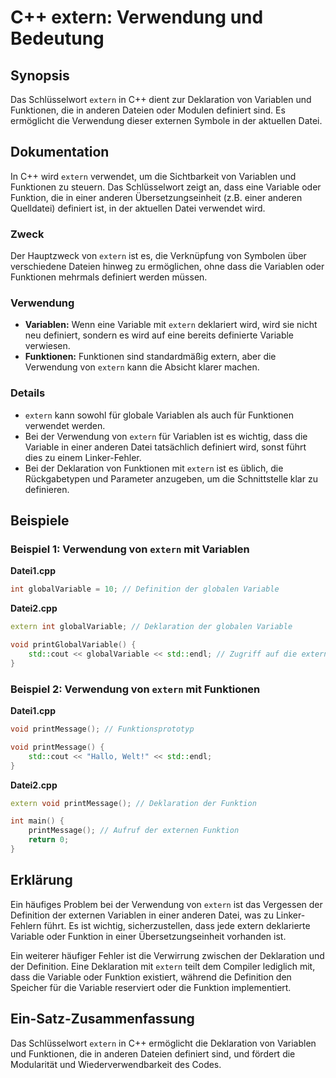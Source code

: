 <!--
Meta Description: # C++ extern: Verwendung und Bedeutung ## Synopsis Das Schlüsselwort `extern` in C++ dient zur Deklaration von Variablen und Funktionen, die in andere...
Meta Keywords: die, extern, der, von, variable
-->

# C++ extern: Verwendung und Bedeutung

## Synopsis
Das Schlüsselwort `extern` in C++ dient zur Deklaration von Variablen und Funktionen, die in anderen Dateien oder Modulen definiert sind. Es ermöglicht die Verwendung dieser externen Symbole in der aktuellen Datei.

## Dokumentation
In C++ wird `extern` verwendet, um die Sichtbarkeit von Variablen und Funktionen zu steuern. Das Schlüsselwort zeigt an, dass eine Variable oder Funktion, die in einer anderen Übersetzungseinheit (z.B. einer anderen Quelldatei) definiert ist, in der aktuellen Datei verwendet wird.

### Zweck
Der Hauptzweck von `extern` ist es, die Verknüpfung von Symbolen über verschiedene Dateien hinweg zu ermöglichen, ohne dass die Variablen oder Funktionen mehrmals definiert werden müssen.

### Verwendung
- **Variablen:** Wenn eine Variable mit `extern` deklariert wird, wird sie nicht neu definiert, sondern es wird auf eine bereits definierte Variable verwiesen.
- **Funktionen:** Funktionen sind standardmäßig extern, aber die Verwendung von `extern` kann die Absicht klarer machen.

### Details
- `extern` kann sowohl für globale Variablen als auch für Funktionen verwendet werden.
- Bei der Verwendung von `extern` für Variablen ist es wichtig, dass die Variable in einer anderen Datei tatsächlich definiert wird, sonst führt dies zu einem Linker-Fehler.
- Bei der Deklaration von Funktionen mit `extern` ist es üblich, die Rückgabetypen und Parameter anzugeben, um die Schnittstelle klar zu definieren.

## Beispiele
### Beispiel 1: Verwendung von `extern` mit Variablen
**Datei1.cpp**
```cpp
int globalVariable = 10; // Definition der globalen Variable
```

**Datei2.cpp**
```cpp
extern int globalVariable; // Deklaration der globalen Variable

void printGlobalVariable() {
    std::cout << globalVariable << std::endl; // Zugriff auf die externe Variable
}
```

### Beispiel 2: Verwendung von `extern` mit Funktionen
**Datei1.cpp**
```cpp
void printMessage(); // Funktionsprototyp

void printMessage() {
    std::cout << "Hallo, Welt!" << std::endl;
}
```

**Datei2.cpp**
```cpp
extern void printMessage(); // Deklaration der Funktion

int main() {
    printMessage(); // Aufruf der externen Funktion
    return 0;
}
```

## Erklärung
Ein häufiges Problem bei der Verwendung von `extern` ist das Vergessen der Definition der externen Variablen in einer anderen Datei, was zu Linker-Fehlern führt. Es ist wichtig, sicherzustellen, dass jede extern deklarierte Variable oder Funktion in einer Übersetzungseinheit vorhanden ist.

Ein weiterer häufiger Fehler ist die Verwirrung zwischen der Deklaration und der Definition. Eine Deklaration mit `extern` teilt dem Compiler lediglich mit, dass die Variable oder Funktion existiert, während die Definition den Speicher für die Variable reserviert oder die Funktion implementiert.

## Ein-Satz-Zusammenfassung
Das Schlüsselwort `extern` in C++ ermöglicht die Deklaration von Variablen und Funktionen, die in anderen Dateien definiert sind, und fördert die Modularität und Wiederverwendbarkeit des Codes.